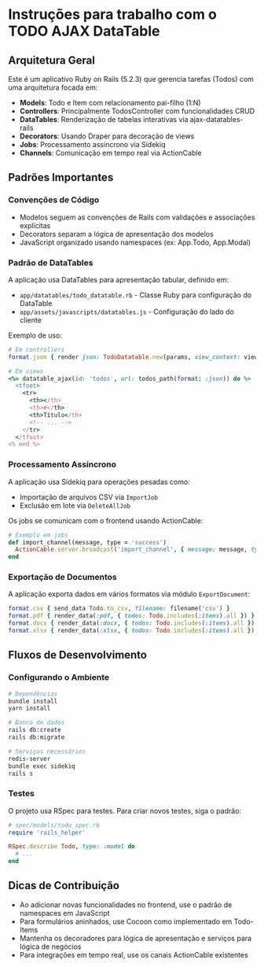 # Instruções para trabalho com o TODO AJAX DataTable

## Arquitetura Geral

Este é um aplicativo Ruby on Rails (5.2.3) que gerencia tarefas (Todos) com uma arquitetura focada em:

- **Models**: Todo e Item com relacionamento pai-filho (1:N)
- **Controllers**: Principalmente TodosController com funcionalidades CRUD
- **DataTables**: Renderização de tabelas interativas via ajax-datatables-rails
- **Decorators**: Usando Draper para decoração de views
- **Jobs**: Processamento assíncrono via Sidekiq
- **Channels**: Comunicação em tempo real via ActionCable

## Padrões Importantes

### Convenções de Código

- Modelos seguem as convenções de Rails com validações e associações explícitas
- Decorators separam a lógica de apresentação dos modelos
- JavaScript organizado usando namespaces (ex: App.Todo, App.Modal)

### Padrão de DataTables

A aplicação usa DataTables para apresentação tabular, definido em:
- `app/datatables/todo_datatable.rb` - Classe Ruby para configuração do DataTable
- `app/assets/javascripts/datatables.js` - Configuração do lado do cliente

Exemplo de uso:
```ruby
# Em controllers
format.json { render json: TodoDatatable.new(params, view_context: view_context) }

# Em views
<%= datatable_ajax(id: 'todos', url: todos_path(format: :json)) do %>
  <tfoot>
    <tr>
      <th></th>
      <th>#</th>
      <th>Título</th>
      <!-- ... -->
    </tr>
  </tfoot>
<% end %>
```

### Processamento Assíncrono

A aplicação usa Sidekiq para operações pesadas como:
- Importação de arquivos CSV via `ImportJob`
- Exclusão em lote via `DeleteAllJob`

Os jobs se comunicam com o frontend usando ActionCable:
```ruby
# Exemplo em jobs
def import_channel(message, type = 'success')
  ActionCable.server.broadcast('import_channel', { message: message, type: type })
end
```

### Exportação de Documentos

A aplicação exporta dados em vários formatos via módulo `ExportDocument`:
```ruby
format.csv { send_data Todo.to_csv, filename: filename('csv') }
format.pdf { render_data(:pdf, { todos: Todo.includes(:items).all }) }
format.docx { render_data(:docx, { todos: Todo.includes(:items).all }) }
format.xlsx { render_data(:xlsx, { todos: Todo.includes(:items).all }) }
```

## Fluxos de Desenvolvimento

### Configurando o Ambiente

```bash
# Dependências
bundle install
yarn install

# Banco de dados
rails db:create
rails db:migrate

# Serviços necessários
redis-server
bundle exec sidekiq
rails s
```

### Testes

O projeto usa RSpec para testes. Para criar novos testes, siga o padrão:
```ruby
# spec/models/todo_spec.rb
require 'rails_helper'

RSpec.describe Todo, type: :model do
  # ...
end
```

## Dicas de Contribuição

- Ao adicionar novas funcionalidades no frontend, use o padrão de namespaces em JavaScript
- Para formulários aninhados, use Cocoon como implementado em Todo-Items
- Mantenha os decoradores para lógica de apresentação e serviços para lógica de negócios
- Para integrações em tempo real, use os canais ActionCable existentes
